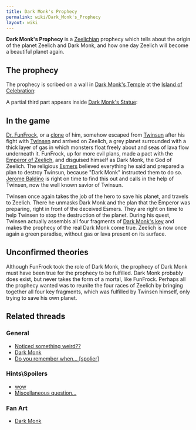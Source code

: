 ```yaml
---
title: Dark Monk's Prophecy
permalink: wiki/Dark_Monk's_Prophecy
layout: wiki
---
```


**Dark Monk's Prophecy** is a [Zeelichian](Zeelich "wikilink") prophecy
which tells about the origin of the planet Zeelich and Dark Monk, and
how one day Zeelich will become a beautiful planet again.

## The prophecy

The prophecy is scribed on a wall in [Dark Monk's
Temple](Dark_Monk's_Temple "wikilink") at the [Island of
Celebration](Island_of_Celebration "wikilink"):

A partial third part appears inside [Dark Monk's
Statue](Dark_Monk's_Statue "wikilink"):

## In the game

[Dr. FunFrock](Dr._FunFrock "wikilink"), or a [clone](clone "wikilink")
of him, somehow escaped from [Twinsun](Twinsun "wikilink") after his
fight with [Twinsen](Twinsen "wikilink") and arrived on Zeelich, a grey
planet surrounded with a thick layer of gas in which monsters float
freely about and seas of lava flow underneath it. FunFrock, up for more
evil plans, made a pact with the [Emperor of
Zeelich](Emperor_of_Zeelich "wikilink"), and disguised himself as Dark
Monk, the God of Zeelich. The religious [Esmers](Esmers "wikilink")
believed everything he said and prepared a plan to destroy Twinsun,
because "Dark Monk" instructed them to do so. [Jerome
Baldino](Jerome_Baldino "wikilink") is right on time to find this out
and calls in the help of Twinsen, now the well known savior of Twinsun.

Twinsen once again takes the job of the hero to save his planet, and
travels to Zeelich. There he unmasks Dark Monk and the plan that the
Emperor was preparing, right in front of the deceived Esmers. They are
right on time to help Twinsen to stop the destruction of the planet.
During his quest, Twinsen actually assembls all four fragments of [Dark
Monk's key](Dark_Monk's_key "wikilink") and makes the prophecy of the
real Dark Monk come true. Zeelich is now once again a green paradise,
without gas or lava present on its surface.

## Unconfirmed theories

Although FunFrock took the role of Dark Monk, the prophecy of Dark Monk
must have been true for the prophecy to be fulfilled. Dark Monk probably
does exist, but never takes the form of a mortal, like FunFrock. Perhaps
all the prophecy wanted was to reunite the four races of Zeelich by
bringing together all four key fragments, which was fulfilled by Twinsen
himself, only trying to save his own planet.

## Related threads

### General

- [Noticed something
  weird??](https://forum.magicball.net/showthread.php?t=8318)
- [Dark Monk](https://forum.magicball.net/showthread.php?t=2693)
- [Do you remember when...
  \[spolier\]](https://forum.magicball.net/showthread.php?t=1867)

### Hints\Spoilers

- [wow](https://forum.magicball.net/showthread.php?t=7466)
- [Miscellaneous
  question...](https://forum.magicball.net/showthread.php?t=3517)

### Fan Art

- [Dark Monk](https://forum.magicball.net/showthread.php?t=5533)
